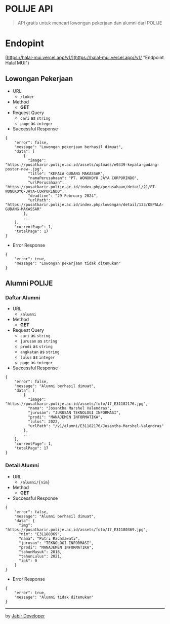 # POLIJE API

> API gratis untuk mencari lowongan pekerjaan dan alumni dari POLIJE

# Endopint

[https://halal-mui.vercel.app/v1/](https://halal-mui.vercel.app//v1/ "Endpoint Halal MUI")

## Lowongan Pekerjaan

* URL
  * `/loker`
* Method
  * **GET**
* Request Query
  * `cari` as `string`
  * `page` as `integer`
* Successful Response
```
{
    "error": false,
    "message": "Lowongan pekerjaan berhasil dimuat",
    "data": [
        {
          "image": "https://pusatkarir.polije.ac.id/assets/uploads/e9339-kepala-gudang-poster-new-.jpg",
          "title": "KEPALA GUDANG MAKASSAR",
          "namaPerusahaan": "PT. WONOKOYO JAYA CORPORINDO",
          "urlPerusahaan": "https://pusatkarir.polije.ac.id/index.php/perusahaan/detail/21/PT-WONOKOYO-JAYA-CORPORINDO",
          "deadline": "29 February 2024",
          "urlPath": "https://pusatkarir.polije.ac.id/index.php/lowongan/detail/133/KEPALA-GUDANG-MAKASSAR"
        },
        ...
    ],
    "currentPage": 1,
    "totalPage": 17
}
```
* Error Response
```
{
    "error": true,
    "message": "Lowongan pekerjaan tidak ditemukan"
}
```

## Alumni POLIJE
### Daftar Alumni
* URL
  * `/alumni`
* Method
  * **GET**
* Request Query
  * `cari` as `string`
  * `jurusan` as `string`
  * `prodi` as `string`
  * `angkatan` as `string`
  * `lulus` as `integer`
  * `page` as `integer`
* Successful Response
```
{
    "error": false,
    "message": "Alumni berhasil dimuat",
    "data": [
        {
          "image": "https://pusatkarir.polije.ac.id/assets/foto/17_E31182176.jpg",
          "nama": "Josantha Marshel Valendras",
          "jurusan": "JURUSAN TEKNOLOGI INFORMASI",
          "prodi": "MANAJEMEN INFORMATIKA",
          "lulus": 2022,
          "urlPath": "/v1/alumni/E31182176/Josantha-Marshel-Valendras"
        },
        ...
    ],
    "currentPage": 1,
    "totalPage": 17
}
```

### Detail Alumni
* URL
  * `/alumni/{nim}`
* Method
  * **GET**
* Successful Response
```
{
    "error": false,
    "message": "Alumni berhasil dimuat",
    "data": {
      "img": "https://pusatkarir.polije.ac.id/assets/foto/17_E31180369.jpg",
      "nim": "E31180369",
      "nama": "Putri Rachmawati",
      "jurusan": "TEKNOLOGI INFORMASI",
      "prodi": "MANAJEMEN INFORMATIKA",
      "tahunMasuk": 2018,
      "tahunLulus": 2021,
      "ipk": 0
    }
}
```
* Error Response
```
{
    "error": true,
    "message": "Alumni tidak ditemukan"
}
```
---

by [Jabir Developer](https://youtube.com/@JabirDeveloper/)

